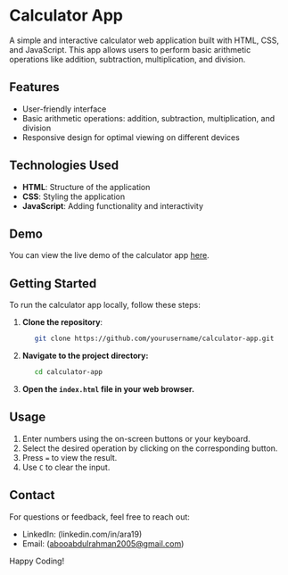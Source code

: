 # Calculator App

A simple and interactive calculator web application built with HTML, CSS, and JavaScript. This app allows users to perform basic arithmetic operations like addition, subtraction, multiplication, and division.

## Features

- User-friendly interface
- Basic arithmetic operations: addition, subtraction, multiplication, and division
- Responsive design for optimal viewing on different devices

## Technologies Used

- **HTML**: Structure of the application
- **CSS**: Styling the application
- **JavaScript**: Adding functionality and interactivity

## Demo

You can view the live demo of the calculator app [here](your-live-demo-link).

## Getting Started

To run the calculator app locally, follow these steps:

1. **Clone the repository**:

   ```bash
      git clone https://github.com/yourusername/calculator-app.git
   ```
2. **Navigate to the project directory:**
   ```bash
      cd calculator-app
   ```
3. **Open the ```index.html``` file in your web browser.**

## Usage
1. Enter numbers using the on-screen buttons or your keyboard.
2. Select the desired operation by clicking on the corresponding button.
3. Press ```=``` to view the result.
4. Use ```C``` to clear the input.

## Contact
For questions or feedback, feel free to reach out:
- LinkedIn: (linkedin.com/in/ara19)
- Email: (abooabdulrahman2005@gmail.com)

Happy Coding!
